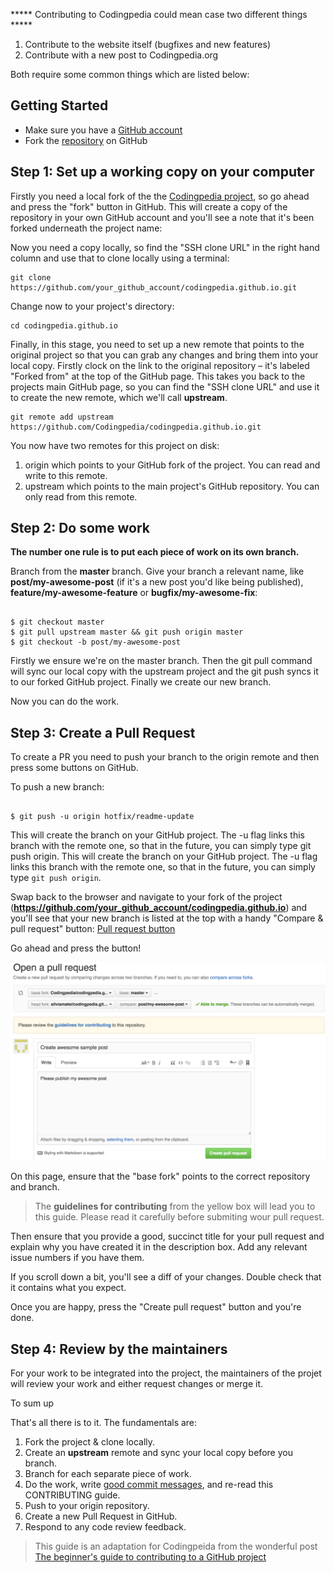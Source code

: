 ***** Contributing to Codingpedia could mean case two different things *****

1. Contribute to the website itself (bugfixes and new features)
2. Contribute with a new post to Codingpedia.org

Both require some common things which are listed below:

## Getting Started
* Make sure you have a [GitHub account](https://github.com/signup/free)
* Fork the [repository](https://github.com/Codingpedia/codingpedia.github.io) on GitHub

## Step 1: Set up a working copy on your computer
Firstly you need a local fork of the the [Codingpedia project](https://github.com/Codingpedia/codingpedia.github.io), so go ahead and press the "fork" button in GitHub. This will create a copy of the repository in your own GitHub account and you'll see a note that it's been forked underneath the project name:

Now you need a copy locally, so find the "SSH clone URL" in the right hand column and use that to clone locally using a terminal:
<pre><code class="bash">git clone https://github.com/your_github_account/codingpedia.github.io.git</pre></code>

Change now to your project's directory:
<pre><code class="bash">cd codingpedia.github.io</pre></code>

Finally, in this stage, you need to set up a new remote that points to the original project so that you can grab any changes and bring them into your local copy. Firstly clock on the link to the original repository – it's labeled "Forked from" at the top of the GitHub page. This takes you back to the projects main GitHub page, so you can find the "SSH clone URL" and use it to create the new remote, which we'll call **upstream**.

<pre><code class="bash">git remote add upstream https://github.com/Codingpedia/codingpedia.github.io.git</pre></code>

You now have two remotes for this project on disk:

1. origin which points to your GitHub fork of the project. You can read and write to this remote.
2. upstream which points to the main project's GitHub repository. You can only read from this remote.

## Step 2: Do some work

**The number one rule is to put each piece of work on its own branch.**

Branch from the **master** branch. Give your branch a relevant name,
like __post/my-awesome-post__ (if it's a new post you'd like being published), __feature/my-awesome-feature__ or __bugfix/my-awesome-fix__:

<pre><code class="bash">
$ git checkout master
$ git pull upstream master && git push origin master
$ git checkout -b post/my-awesome-post
</pre></code>

Firstly we ensure we're on the master branch. Then the git pull command will sync our local copy with the upstream project
and the git push syncs it to our forked GitHub project. Finally we create our new branch.

Now you can do the work.

## Step 3: Create a Pull Request

To create a PR you need to push your branch to the origin remote and then press some buttons on GitHub.

To push a new branch:
<pre><code class="bash">
$ git push -u origin hotfix/readme-update
</pre></code>

This will create the branch on your GitHub project. The -u flag links this branch with the remote one, so that in the future,
you can simply type git push origin.
This will create the branch on your GitHub project. The -u flag links this branch with the remote one, so that in the future, you can simply type <code>git push origin</code>.

Swap back to the browser and navigate to your fork of the project (**https://github.com/your_github_account/codingpedia.github.io**)
and you'll see that your new branch is listed at the top with a handy "Compare & pull request" button:
[Pull request button](images/contributing/contributing-pull-request-button.png)

Go ahead and press the button!

![Pull request button](images/contributing/contributing-open-pull-request.png)

On this page, ensure that the "base fork" points to the correct repository and branch.

> The __guidelines for contributing__ from the yellow box will lead you to this guide. Please read it carefully before submiting wour pull request.

Then ensure that you provide a good, succinct title for your pull request and explain why you have created it in the description box.
Add any relevant issue numbers if you have them.

If you scroll down a bit, you'll see a diff of your changes. Double check that it contains what you expect.

Once you are happy, press the "Create pull request" button and you're done.

## Step 4: Review by the maintainers

For your work to be integrated into the project, the maintainers of the projet will review your work and either request changes or merge it.

To sum up

That's all there is to it. The fundamentals are:

1. Fork the project & clone locally.
2. Create an __upstream__ remote and sync your local copy before you branch.
3. Branch for each separate piece of work.
4. Do the work, write [good commit messages](https://blogs.gnome.org/danni/2011/10/25/a-guide-to-writing-git-commit-messages/), and re-read this CONTRIBUTING guide.
5. Push to your origin repository.
6. Create a new Pull Request in GitHub.
7. Respond to any code review feedback.

> This guide is an adaptation for Codingpeida from the wonderful post [The beginner's guide to contributing to a GitHub project](https://akrabat.com/the-beginners-guide-to-contributing-to-a-github-project/)
